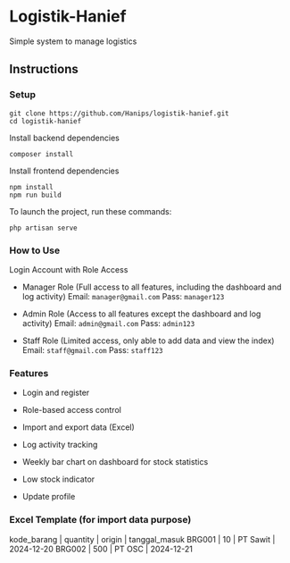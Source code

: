 # Logistik-Hanief

Simple system to manage logistics

## Instructions

### Setup

```shell
git clone https://github.com/Hanips/logistik-hanief.git
cd logistik-hanief
```

Install backend dependencies

```shell
composer install
```

Install frontend dependencies

```shell
npm install
npm run build

```

To launch the project, run these commands:

```shell
php artisan serve
```

### How to Use

Login Account with Role Access

-   Manager Role (Full access to all features, including the dashboard and log activity)
    Email: `manager@gmail.com`
    Pass: `manager123`

-   Admin Role (Access to all features except the dashboard and log activity)
    Email: `admin@gmail.com`
    Pass: `admin123`

-   Staff Role (Limited access, only able to add data and view the index)
    Email: `staff@gmail.com`
    Pass: `staff123`

### Features

-   Login and register

-   Role-based access control

-   Import and export data (Excel)

-   Log activity tracking

-   Weekly bar chart on dashboard for stock statistics

-   Low stock indicator

-   Update profile

### Excel Template (for import data purpose)

kode_barang | quantity | origin | tanggal_masuk
BRG001 | 10 | PT Sawit | 2024-12-20
BRG002 | 500 | PT OSC | 2024-12-21
